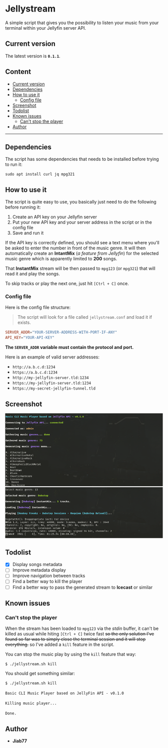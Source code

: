 # Jellystream <!-- omit from toc -->

A simple script that gives you the possibility to listen your music from your terminal within your Jellyfin server API.

## Current version

The latest version is __`0.1.1`__.

## Content <!-- omit from toc -->

* [Current version](#current-version)
* [Dependencies](#dependencies)
* [How to use it](#how-to-use-it)
  * [Config file](#config-file)
* [Screenshot](#screenshot)
* [Todolist](#todolist)
* [Known issues](#known-issues)
  * [Can't stop the player](#cant-stop-the-player)
* [Author](#author)

---

## Dependencies

The script has some dependencies that needs to be installed before trying to run it:

```
sudo apt install curl jq mpg321
```

## How to use it

The script is quite easy to use, you basically just need to do the following before running it:

1. Create an API key on your Jellyfin server
2. Put your new API key and your server address in the script or in the config file
3. Save and run it

If the API key is correctly defined, you should see a text menu where you'll be asked to enter the number in front of the music genre. It will then automatically create an __IntantMix__ (_a feature from Jellyfin_) for the selected music genre which is apparently limited to __200__ songs.

That __InstantMix__ stream will be then passed to `mpg123` (or `mpg321`) that will read it and play the songs.

To skip tracks or play the next one, just hit `[Ctrl + C]` once.

### Config file

Here is the config file structure:

> The script will look for a file called `jellystream.conf` and load it if exists.

```conf
SERVER_ADDR="YOUR-SERVER-ADDRESS-WITH-PORT-IF-ANY"
API_KEY="YOUR-API-KEY"
```

__The `SERVER_ADDR` variable must contain the protocol and port.__

Here is an example of valid server addresses:

* `http://a.b.c.d:1234`
* `https://a.b.c.d:1234`
* `http://my-jellyfin-server.tld:1234`
* `https://my-jellyfin-server.tld:1234`
* `https://my-secret-jellyfin-tunnel.tld`

## Screenshot

![image](images/screenshot-1.png)
![image](images/screenshot-2.png)

## Todolist

* [X] Display songs metadata
* [ ] Improve metadata display
* [ ] Improve navigation between tracks
* [ ] Find a better way to kill the player
* [ ] Find a better way to pass the generated stream to __Icecast__ or similar

## Known issues

### Can't stop the player

When the stream has been loaded to `mpg123` via the _stdin_ buffer, it can't be killed as usual while hiting `[Ctrl + C]` twice fast ~~so the only solution I've found so far was to simply close the terminal session and it will stop everything.~~ so I've added a `kill` feature in the script.

You can stop the music play by using the `kill` feature that way:

```console
$ ./jellystream.sh kill
```

You should get something similar:

```console
$ ./jellystream.sh kill

Basic CLI Music Player based on JellyFin API - v0.1.0

Killing music player...

Done.
```

## Author

* __Jiab77__